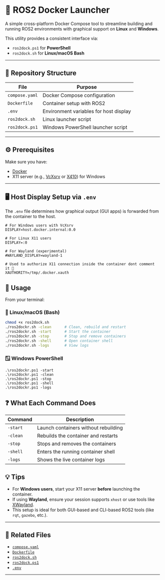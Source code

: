 # 🐳 ROS2 Docker Launcher

A simple cross-platform Docker Compose tool to streamline building and running ROS2 environments with graphical support on **Linux** and **Windows**.

This utility provides a consistent interface via:
- `ros2dock.ps1` for **PowerShell**
- `ros2dock.sh` for **Linux/macOS Bash**

---

## 📁 Repository Structure

| File              | Purpose                                      |
|-------------------|----------------------------------------------|
| `compose.yaml`    | Docker Compose configuration                 |
| `Dockerfile`      | Container setup with ROS2                    |
| `.env`            | Environment variables for host display       |
| `ros2dock.sh`     | Linux launcher script                        |
| `ros2dock.ps1`    | Windows PowerShell launcher script           |

---

## ⚙️ Prerequisites

Make sure you have:

- [Docker](https://www.docker.com/)
- X11 server (e.g., [VcXsrv](https://sourceforge.net/projects/vcxsrv/) or [X410](https://x410.dev/)) for Windows

---

## 🖥️ Host Display Setup via `.env`

The `.env` file determines how graphical output (GUI apps) is forwarded from the container to the host. 

```dotenv
# For Windows users with VcXsrv
DISPLAY=host.docker.internal:0.0

# For Linux X11 users
DISPLAY=:0

# For Wayland (experimental)
#WAYLAND_DISPLAY=wayland-1

# Used to authorize X11 connection inside the container dont comment it 📛
XAUTHORITY=/tmp/.docker.xauth
```

## 🚀 Usage

From your terminal:

### 🐧 Linux/macOS (Bash)
```bash
chmod +x ros2dock.sh
./ros2dockr.sh -clean      # Clean, rebuild and restart
./ros2dockr.sh -start      # Start the container
./ros2dockr.sh -stop       # Stop and remove containers
./ros2dockr.sh -shell      # Open container shell
./ros2dockr.sh -logs       # View logs
```
### 🪟 Windows PowerShell
```
.\ros2dockr.ps1 -start
.\ros2dockr.ps1 -clean
.\ros2dockr.ps1 -stop
.\ros2dockr.ps1 -shell
.\ros2dockr.ps1 -logs

```

## ❓ What Each Command Does
| Command     | Description                              |
|-------------|------------------------------------------|
| `-start`    | Launch containers without rebuilding      |
| `-clean`    | Rebuilds the container and restarts       |
| `-stop`     | Stops and removes the containers          |
| `-shell`    | Enters the running container shell        |
| `-logs`     | Shows the live container logs             |

## 💡 Tips

- For **Windows users**, start your X11 server **before** launching the container.
- If using **Wayland**, ensure your session supports `xhost` or use tools like [XWayland](https://wiki.archlinux.org/title/XWayland).
- This setup is ideal for both GUI-based and CLI-based  ROS2 tools  (like `rqt`, `gazebo`, etc.).

---

## 📎 Related Files

- [`compose.yaml`](https://github.com/Abdallemo/ros2Docker/blob/main/compose.yaml)
- [`Dockerfile`](https://github.com/Abdallemo/ros2Docker/blob/main/Dockerfile)
- [`ros2dock.sh`](https://github.com/Abdallemo/ros2Docker/blob/main/ros2dock.sh)
- [`ros2dock.ps1`](https://github.com/Abdallemo/ros2Docker/blob/main/ros2dock.ps1)
- [`.env`](https://github.com/Abdallemo/ros2Docker/blob/main/.env)

---

